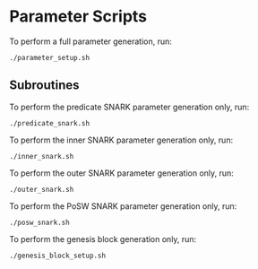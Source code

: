 # Parameter Scripts

To perform a full parameter generation, run:
```$xslt
./parameter_setup.sh
```

## Subroutines

To perform the predicate SNARK parameter generation only, run:
```$xslt
./predicate_snark.sh
```

To perform the inner SNARK parameter generation only, run:
```$xslt
./inner_snark.sh
```

To perform the outer SNARK parameter generation only, run:
```$xslt
./outer_snark.sh
```

To perform the PoSW SNARK parameter generation only, run:
```$xslt
./posw_snark.sh
```

To perform the genesis block generation only, run:
```$xslt
./genesis_block_setup.sh
```
